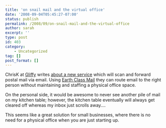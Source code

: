 ```yaml
---
title: 'on snail mail and the virtual office'
date: '2008-09-04T05:45:27-07:00'
status: publish
permalink: /2008/09/on-snail-mail-and-the-virtual-office
author: sarah
excerpt: ''
type: post
id: 403
category:
    - Uncategorized
tag: []
post_format: []
---
```

ChrisK at [Gliffy](http://www.gliffy.com/) writes [about a new service](http://www.gliffy.com/blog/2008/08/04/handling-snail-mail-in-a-virtual-office/) which will scan and forward postal mail via email. Using [Earth Class Mail](http://www.earthclassmail.com/) they can route email to the right person without maintaining and staffing a physical office space.

On the personal side, it would be awesome to never see another pile of mail on my kitchen table; however, the kitchen table eventually will always get cleared off whereas my inbox just scrolls away….

This seems like a great solution for small businesses, where there is no need for a physical office when you are just starting up.